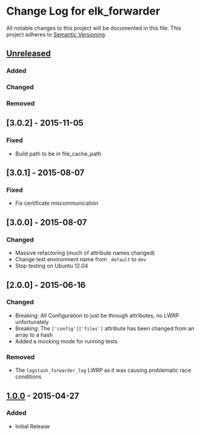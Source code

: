 # Change Log for elk_forwarder
All notable changes to this project will be documented in this file.
This project adheres to [Semantic Versioning](http://semver.org/).

## [Unreleased][unreleased]
### Added

### Changed

### Removed

## [3.0.2] - 2015-11-05
### Fixed
- Build path to be in file_cache_path

## [3.0.1] - 2015-08-07
### Fixed
- Fix certificate miscommunication

## [3.0.0] - 2015-08-07
### Changed
- Massive refactoring (much of attribute names changed)
- Change test environment name from `_default` to `dev`
- Stop testing on Ubuntu 12.04 

## [2.0.0] - 2015-06-16
### Changed
- Breaking: All Configuration to just be through attributes, no LWRP unfortunately
- Breaking: The `['config']['files']` attribute has been changed from an array to a hash
- Added a mocking mode for running tests

### Removed
- The `logstash_forwarder_log` LWRP as it was causing problematic race conditions

## [1.0.0] - 2015-04-27
### Added
- Initial Release

[unreleased]: https://github.com/evertrue/elk_forwarder-cookbook/compare/v1.0.0...HEAD
[1.0.0]: https://github.com/evertrue/elk_forwarder-cookbook/tree/v1.0.0
